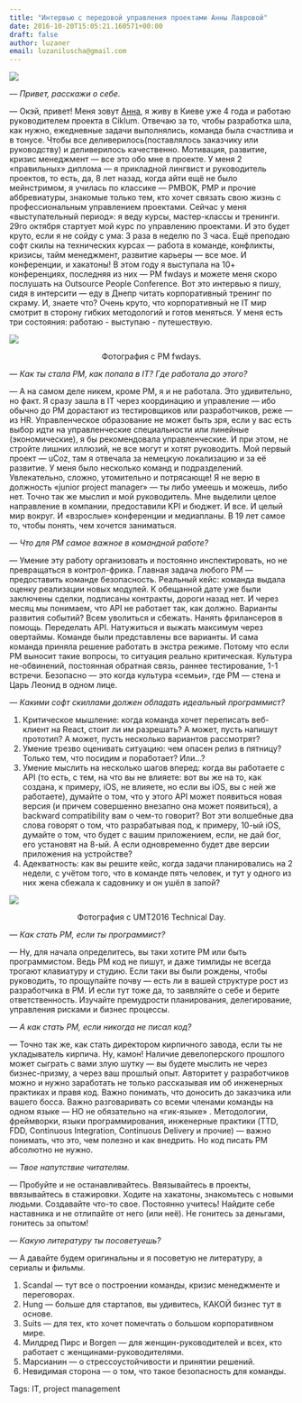 ```yaml
---
title: "Интервью с передовой управления проектами Анны Лавровой"
date: 2016-10-20T15:05:21.160571+00:00
draft: false
author: luzaner
email: luzaniluscha@gmail.com
---
```


<div class="image-wrapper">
    <img src="/images/2016/10/1476979058_49762b5fcc414c6da9864b1f56d7621a.jpg" class="post-image full-img">
</div>

— *Привет, расскажи о себе.* 

— Окэй, привет! Меня зовут [Анна](https://www.facebook.com/lavrovanna), я живу в Киеве уже 4 года и работаю руководителем проекта в Ciklum. Отвечаю за то, чтобы разработка шла, как нужно, ежедневные задачи выполнялись, команда была счастлива и в тонусе. Чтобы все деливерилось(поставлялось заказчику или руководству) и деливерилось качественно. 
Мотивация, развитие, кризис менеджмент — все это обо мне в проекте. 
У меня 2 «правильных» диплома — я прикладной лингвист и руководитель проектов, то есть, да, 8 лет назад, когда айти ещё не было мейнстримом, я училась по классике — PMBOK, PMP  и прочие аббревиатуры, знакомые только тем, кто хочет связать свою жизнь с профессиональным управлением проектами.
Сейчас у меня «выступательный период»: я веду курсы, мастер-классы и тренинги. 
29го октября стартует мой курс по управлению проектами. И это будет круто, если я не сойду с ума: 3 раза в неделю по 3 часа. Ещё преподаю софт скилы на технических курсах —  работа в команде, конфликты, кризисы, тайм менеджмент, развитие карьеры — все мое.
И конференции, и хакатоны! В этом году я выступала на 10+ конференциях, последняя из них — PM fwdays и можете меня скоро послушать на Outsource People Conference.
Вот это интервью я пишу, сидя в интерсити — еду в Днепр читать корпоративный тренинг по скраму. И, знаете что? Очень круто, что корпоративный не IT мир смотрит в сторону гибких методологий и готов меняться. У меня есть три состояния: работаю - выступаю - путешествую.

![](/images/2016/10/1476977880_9c2c71ad1b9b455ebc9a94a13a3f211b.jpg)
<center>Фотография с PM fwdays.</center>

— *Как ты стала PM, как попала в IT? Где работала до этого?*

— А на самом деле никем, кроме PM, я и не работала. Это удивительно, но факт. Я сразу зашла в IT через координацию и управление — ибо обычно до PM дорастают из тестировщиков или разработчиков, реже — из HR. Управленческое образование не может быть зря, если у вас есть выбор идти на управленческие специальности или линейные (экономические), я бы рекомендовала управленческие. И при этом, не стройте лишних иллюзий, не все могут и хотят руководить. 
Мой первый проект — uCoz, там я отвечала за немецкую локализацию и за её развитие. У меня было несколько команд и подразделений. Увлекательно, сложно, утомительно и потрясающе! Я не верю в должность «junior project manager» — ты либо умеешь и можешь, либо нет. Точно так же мыслил и мой руководитель. Мне выделили целое направление в компании, предоставили KPI и бюджет. И все. И целый мир вокруг. И «взрослые» конференции и медиапланы. В 19 лет самое то, чтобы понять, чем хочется заниматься. 

— *Что для PM самое важное в командной работе?*

— Умение эту работу организовать и постоянно инспектировать, но не превращаться в контрол-фрика. Главная задача любого PM — предоставить команде безопасность. Реальный кейс: команда выдала оценку реализации новых модулей. К обещанной дате уже были заключены сделки, подписаны контракты, дороги назад нет. И через месяц мы понимаем, что API не работает так, как должно. Варианты развития событий? Всем уволиться и сбежать. Нанять фрилансеров в помощь. Переделать API. Натужиться и выжать максимум через овертаймы. Команде были представлены все варианты. И сама команда приняла решение работать в экстра режиме. Потому что если PM выносит такие вопросы, то ситуация реально критическая. Культура не-обвинений, постоянная обратная связь, раннее тестирование, 1-1 встречи. Безопасно — это когда культура «семьи», где PM — стена и Царь Леонид в одном лице.

— *Какими софт скиллами должен обладать идеальный программист?* 

1. Критическое мышление: когда команда хочет переписать веб-клиент на React, стоит ли им разрешать? А может, пусть напишут прототип? А может, пусть несколько вариантов рассмотрят?
2. Умение трезво оценивать ситуацию: чем опасен релиз в пятницу? Только тем, что посидим и поработает? Или…? 
3. Умение мыслить на несколько шагов вперед:  когда вы работаете с API (то есть, с тем, на что вы не влияете: вот вы же на то, как создана, к примеру, iOS, не влияете, но если вы iOS, вы с ней же работаете), думайте о том, что у этого API может появиться новая версия (и причем совершенно внезапно она может появиться), а backward compatibility вам о чем-то говорит? Вот эти волшебные два слова говорят о том, что разрабатывая под, к примеру, 10-ый iOS, думайте о том, что будет с вашим приложением, если, не дай бог, его установят на 8-ый.  А если одновременно будет две версии приложения на устройстве?
4. Адекватность: как вы решите кейс, когда задачи планировались на 2 недели, с учётом того, что в команде пять человек, и тут у одного из них жена сбежала к садовнику и он ушёл в запой?


![](/images/2016/10/1476977982_f0edf7b87963435ca36f54df4284a861.jpg)
<center>Фотография с UMT2016 Technical Day.</center>

— *Как стать PM, если ты программист?*

— Ну, для начала определитесь, вы таки хотите PM или быть программистом. Ведь PM код не пишут, и даже тимлиды не всегда трогают клавиатуру и студию. Если таки вы были рождены, чтобы руководить, то прощупайте почву — есть ли в вашей структуре рост из разработчика в PM. И если тут тоже да, то заявляйте о себе и берите ответственность. Изучайте премудрости планирования, делегирование, управления рисками и бизнес процессы. 

— *А как стать PM, если никогда не писал код?*

— Точно так же, как стать директором кирпичного завода, если ты не укладыватель кирпича. Ну, камон! Наличие девелоперского прошлого может сыграть с вами злую шутку — вы будете мыслить не через бизнес-призму, а через ваш прошлый опыт. Авторитет у разработчиков можно и нужно заработать не только рассказывая им об инженерных практиках и правя код. Важно понимать, что доносить до заказчика или вашего босса. Важно разговаривать со всеми членами команды на одном языке — НО не обязательно на «гик-языке» . Методологии, фреймворки, языки программирования, инженерные практики (TTD, FDD, Continuous Integration, Continuous Delivery и прочие) — важно понимать, что это, чем полезно и как внедрить. Но код писать PM абсолютно не нужно.

— *Твое напутствие читателям.*

— Пробуйте и не останавливайтесь.
Ввязывайтесь в проекты, ввязывайтесь в стажировки. Ходите на хакатоны, знакомьтесь с новыми людьми. Создавайте что-то свое. Постоянно учитесь! Найдите себе наставника и не отлипайте от него (или неё). Не гонитесь за деньгами, гонитесь за опытом!

— *Какую литературу ты посоветуешь?*

—  А давайте будем оригинальны и я посоветую не литературу, а сериалы и фильмы.

1. Scandal — тут все о построении команды, кризис менеджменте и переговорах. 
2. Hung —  больше для стартапов, вы удивитесь, КАКОЙ бизнес тут в основе.
3. Suits — для тех, кто хочет помечтать о большом корпоративном мире.
4. Милдред Пирс и Borgen — для женщин-руководителей и всех, кто работает с женщинами-руководителями.
5. Марсианин — о стрессоустойчивости и принятии решений.
6. Невидимая сторона — о том, что такое безопасность для команды.

Tags: IT, project management

